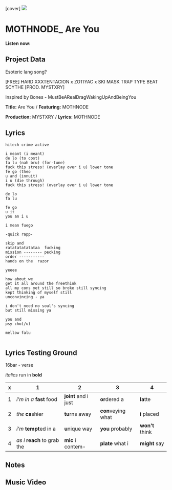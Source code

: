 [cover] ![](57175019_31947ARTIST_4918741616_8502199518755923887_n.jpg)

# MOTHNODE_ Are You

**Listen now:** 

## Project Data

Esoteric lang song?

[FREE] HARD  XXXTENTACION x ZOTIYAC x SKI MASK TRAP TYPE BEAT  SCYTHE  [PROD. MYSTXRY]

Inspired by Bones - MustBeARealDragWakingUpAndBeingYou

**Title:** Are You / **Featuring:** MOTHNODE

**Production:** MYSTXRY / **Lyrics:** MOTHNODE

## Lyrics

```
hitech crime active

i meant (i meant)
de lo (to cost)
fa lu (nah bru) (for-tune)
fuck this stress! (overlay over i u) lower tone
fe go (theo
u and (innuit)
i u (die through)
fuck this stress! (overlay over i u) lower tone

de lo
fa lu

fe go
u it
you an i u

i mean fuego

-quick rapp-

skip and 
ratatatatatataa  fucking
mission -------- pecking
order -----------
hands on the  razor

yeeee

how about we
get it all around the freethink
all my cons yet still so broke still syncing 
kept thinking of myself still
unconvincing - ya

i don't need no soul's syncing
but still missing ya

you and
psy cho(/u)

mellow falu


```

## Lyrics Testing Ground

16bar - verse

*italics* run in
**bold**

| x | 1 | 2 | 3 | 4 |
|---|---|---|---|---|
| 1 | *i'm in a* **fast** food | **joint** and i just  | **or**dered a  | **la**tte  |
| 2 | *the* **ca**shier | **tu**rns away  |  **con**veying what |  **i** placed |
| 3 | *i'm* **tempt**ed in a | **u**nique way  |  **you** probably |  **won't** think |
| 4 | *as i* **reach** to grab the |  **mic** i contem-  | **plate** what i | **might** say |

## Notes

## Music Video
